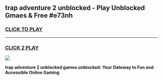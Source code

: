 
## trap adventure 2 unblocked - Play Unblocked Gmaes & Free #e73nh
<h3>
<a href="https://news.freeplayer.one?title=trap_adventure_2_unblocked&ref=24F">CLICK TO PLAY</a></h3>
<hr>

<h3>
<a href="https://news.freeplayer.one?title=trap_adventure_2_unblocked&ref=24F">CLICK 2 PLAY</a>
  
</h3>

<a href="https://news.freeplayer.one?title=trap_adventure_2_unblocked&ref=24F/"><img src="https://clearcache.store/games.png"></a>


**trap adventure 2 unblocked games unblocked: Your Gateway to Fun and Accessible Online Gaming**

